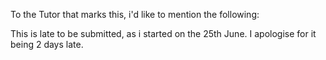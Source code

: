 To the Tutor that marks this, i'd like to mention the following:

This is late to be submitted, as i started on the 25th June. I apologise for it being 2 days late.
